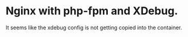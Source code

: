 # Nginx with php-fpm and XDebug.

It seems like the xdebug config is not getting copied into the container.

